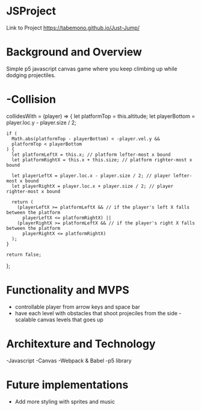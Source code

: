 # JSProject

Link to Project
https://tabemono.github.io/Just-Jump/




# Background and Overview

Simple p5 javascript canvas game where you keep climbing up while dodging projectiles.


# -Collision
  collidesWith = (player) => {
    let platformTop = this.altitude;
    let playerBottom = player.loc.y - player.size / 2;

    if (
      Math.abs(platformTop - playerBottom) < -player.vel.y &&
      platformTop < playerBottom
    ) {
      let platformLeftX = this.x; // platform lefter-most x bound
      let platformRightX = this.x + this.size; // platform righter-most x bound

      let playerLeftX = player.loc.x - player.size / 2; // player lefter-most x bound
      let playerRightX = player.loc.x + player.size / 2; // player righter-most x bound

      return (
        (playerLeftX >= platformLeftX && // if the player's left X falls between the platform
          playerLeftX <= platformRightX) ||
        (playerRightX >= platformLeftX && // if the player's right X falls between the platform
          playerRightX <= platformRightX)
      );
    }

    return false;
  };


# Functionality and MVPS

- controllable player from arrow keys and space bar
- have each level with obstacles that shoot projeciles from the side
-scalable canvas levels that goes up



# Architexture and Technology

-Javascript
-Canvas
-Webpack & Babel 
-p5 library


# Future implementations
* Add more styling with sprites and music
